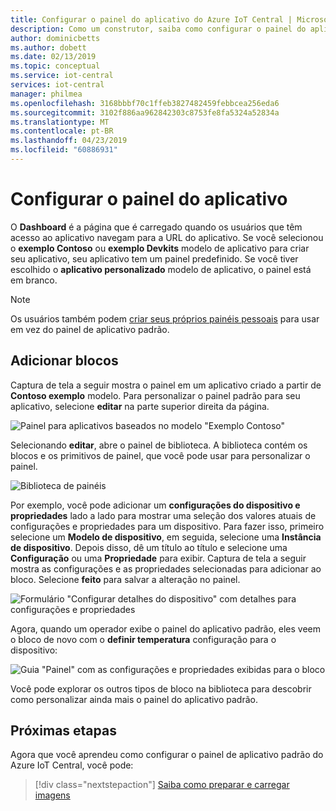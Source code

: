```yaml
---
title: Configurar o painel do aplicativo do Azure IoT Central | Microsoft Docs
description: Como um construtor, saiba como configurar o painel do aplicativo padrão do Azure IoT Central.
author: dominicbetts
ms.author: dobett
ms.date: 02/13/2019
ms.topic: conceptual
ms.service: iot-central
services: iot-central
manager: philmea
ms.openlocfilehash: 3168bbbf70c1ffeb3827482459febbcea256eda6
ms.sourcegitcommit: 3102f886aa962842303c8753fe8fa5324a52834a
ms.translationtype: MT
ms.contentlocale: pt-BR
ms.lasthandoff: 04/23/2019
ms.locfileid: "60886931"
---
```

# <a name="configure-the-application-dashboard"></a>Configurar o painel do aplicativo

O **Dashboard** é a página que é carregado quando os usuários que têm acesso ao aplicativo navegam para a URL do aplicativo. Se você selecionou o **exemplo Contoso** ou **exemplo Devkits** modelo de aplicativo para criar seu aplicativo, seu aplicativo tem um painel predefinido. Se você tiver escolhido o **aplicativo personalizado** modelo de aplicativo, o painel está em branco.

> [!NOTE]
> Os usuários também podem [criar seus próprios painéis pessoais](howto-personalize-dashboard.md) para usar em vez do painel de aplicativo padrão.

## <a name="add-tiles"></a>Adicionar blocos

Captura de tela a seguir mostra o painel em um aplicativo criado a partir de **Contoso exemplo** modelo. Para personalizar o painel padrão para seu aplicativo, selecione **editar** na parte superior direita da página.

![Painel para aplicativos baseados no modelo "Exemplo Contoso"](media/howto-configure-homepage/image1.png)

Selecionando **editar**, abre o painel de biblioteca. A biblioteca contém os blocos e os primitivos de painel, que você pode usar para personalizar o painel.

![Biblioteca de painéis](media/howto-configure-homepage/image2.png)

Por exemplo, você pode adicionar um **configurações do dispositivo e propriedades** lado a lado para mostrar uma seleção dos valores atuais de configurações e propriedades para um dispositivo. Para fazer isso, primeiro selecione um **Modelo de dispositivo**, em seguida, selecione uma **Instância de dispositivo**. Depois disso, dê um título ao título e selecione uma **Configuração** ou uma **Propriedade** para exibir. Captura de tela a seguir mostra as configurações e as propriedades selecionadas para adicionar ao bloco. Selecione **feito** para salvar a alteração no painel.

![Formulário "Configurar detalhes do dispositivo" com detalhes para configurações e propriedades](media/howto-configure-homepage/image3.png)

Agora, quando um operador exibe o painel do aplicativo padrão, eles veem o bloco de novo com o **definir temperatura** configuração para o dispositivo:

![Guia "Painel" com as configurações e propriedades exibidas para o bloco](media/howto-configure-homepage/image4.png)

Você pode explorar os outros tipos de bloco na biblioteca para descobrir como personalizar ainda mais o painel do aplicativo padrão.

## <a name="next-steps"></a>Próximas etapas

Agora que você aprendeu como configurar o painel de aplicativo padrão do Azure IoT Central, você pode:

> [!div class="nextstepaction"]
> [Saiba como preparar e carregar imagens](howto-prepare-images.md)
